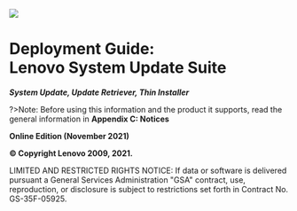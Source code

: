 ![](../img/guides/su/imglogo.png)

# Deployment Guide:<br>Lenovo System Update Suite

**_System Update, Update Retriever, Thin Installer_**

?>Note: Before using this information and the product it supports, read the general information in **Appendix C: Notices**

**Online Edition (November 2021)**

**© Copyright Lenovo 2009, 2021.**

LIMITED AND RESTRICTED RIGHTS NOTICE: If data or software is delivered pursuant a General Services Administration &quot;GSA&quot; contract, use, reproduction, or disclosure is subject to restrictions set forth in Contract No. GS-35F-05925.
